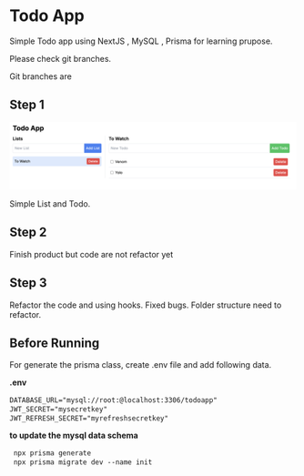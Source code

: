 # Todo App

Simple Todo app using NextJS , MySQL , Prisma for learning prupose.

Please check git branches.

Git branches are

## Step 1

![](./screenshots/step1.png)

Simple List and Todo.

## Step 2

Finish product but code are not refactor yet

## Step 3

Refactor the code and using hooks. Fixed bugs. Folder structure need to refactor.


## Before Running

For generate the prisma class, create .env file and add following data.

**.env**

```
DATABASE_URL="mysql://root:@localhost:3306/todoapp"
JWT_SECRET="mysecretkey"
JWT_REFRESH_SECRET="myrefreshsecretkey"
```

**to update the mysql data schema**

```
 npx prisma generate
 npx prisma migrate dev --name init
 ```